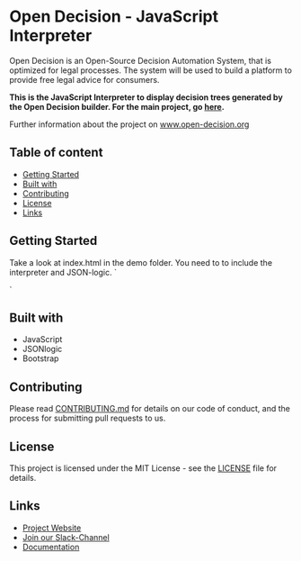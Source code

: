 # Open Decision - JavaScript Interpreter

Open Decision is an Open-Source Decision Automation System, that is optimized for legal processes. The system will be used to build a platform to provide free legal advice for consumers.

**This is the JavaScript Interpreter to display decision trees generated by the Open Decision builder. For the main project, go [here](https://github.com/fbennets/open-decision).**

Further information about the project on www.open-decision.org

##

## Table of content
- [Getting Started](#getting-started)
- [Built with](#built-with)
- [Contributing](#contributing)
- [License](#license)
- [Links](#links)


## Getting Started

Take a look at index.html in the demo folder. You need to to include the interpreter and JSON-logic.
`<script type="text/javascript" src="logic.js"></script>
<script type="text/javascript" src="../od-js-interpreter-es6.js"></script>
<script type="text/javascript" src="test.json"></script>`


## Built with
- JavaScript
- JSONlogic
- Bootstrap

## Contributing

Please read [CONTRIBUTING.md](https://github.com/fbennets/open-decision/blob/master/CONTRIBUTING.md) for details on our code of conduct, and the process for submitting pull requests to us.

## License

This project is licensed under the MIT License - see the [LICENSE](https://github.com/fbennets/open-decision/blob/master/LICENSE) file for details.

## Links

* [Project Website](http://open-decision.org)
* [Join our Slack-Channel](https://join.slack.com/t/opendecision/shared_invite/enQtNjM2NDUxNTQyNzU4LWYwMzJlZjlhOWJkMmIxMTBmMjYwMDE0Y2Y2OGUyZDBiY2FmOWU4OTVmMDFhMjNhNTIxYWZkZTNkNDRmNjQ4MmM)
* [Documentation](https://open-decision.readthedocs.io/en/latest/)
